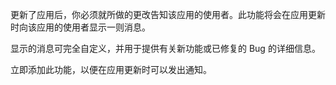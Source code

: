 ﻿更新了应用后，你必须就所做的更改告知该应用的使用者。此功能将会在应用更新时向该应用的使用者显示一则消息。

显示的消息可完全自定义，并用于提供有关新功能或已修复的 Bug 的详细信息。

立即添加此功能，以便在应用更新时可以发出通知。
